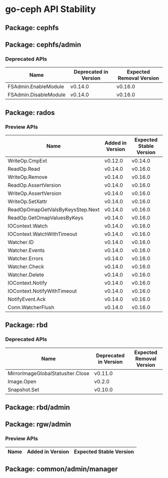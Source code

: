 <!-- GENERATED FILE: DO NOT EDIT DIRECTLY -->

# go-ceph API Stability

## Package: cephfs

## Package: cephfs/admin

### Deprecated APIs

Name | Deprecated in Version | Expected Removal Version | 
---- | --------------------- | ------------------------ | 
FSAdmin.EnableModule | v0.14.0 | v0.16.0 | 
FSAdmin.DisableModule | v0.14.0 | v0.16.0 | 

## Package: rados

### Preview APIs

Name | Added in Version | Expected Stable Version | 
---- | ---------------- | ----------------------- | 
WriteOp.CmpExt | v0.12.0 | v0.14.0 | 
ReadOp.Read | v0.14.0 | v0.16.0 | 
WriteOp.Remove | v0.14.0 | v0.16.0 | 
ReadOp.AssertVersion | v0.14.0 | v0.16.0 | 
WriteOp.AssertVersion | v0.14.0 | v0.16.0 | 
WriteOp.SetXattr | v0.14.0 | v0.16.0 | 
ReadOpOmapGetValsByKeysStep.Next | v0.14.0 | v0.16.0 | 
ReadOp.GetOmapValuesByKeys | v0.14.0 | v0.16.0 | 
IOContext.Watch | v0.14.0 | v0.16.0 | 
IOContext.WatchWithTimeout | v0.14.0 | v0.16.0 | 
Watcher.ID | v0.14.0 | v0.16.0 | 
Watcher.Events | v0.14.0 | v0.16.0 | 
Watcher.Errors | v0.14.0 | v0.16.0 | 
Watcher.Check | v0.14.0 | v0.16.0 | 
Watcher.Delete | v0.14.0 | v0.16.0 | 
IOContext.Notify | v0.14.0 | v0.16.0 | 
IOContext.NotifyWithTimeout | v0.14.0 | v0.16.0 | 
NotifyEvent.Ack | v0.14.0 | v0.16.0 | 
Conn.WatcherFlush | v0.14.0 | v0.16.0 | 

## Package: rbd

### Deprecated APIs

Name | Deprecated in Version | Expected Removal Version | 
---- | --------------------- | ------------------------ | 
MirrorImageGlobalStatusIter.Close | v0.11.0 |  | 
Image.Open | v0.2.0 |  | 
Snapshot.Set | v0.10.0 |  | 

## Package: rbd/admin

## Package: rgw/admin

### Preview APIs

Name | Added in Version | Expected Stable Version | 
---- | ---------------- | ----------------------- | 

## Package: common/admin/manager

